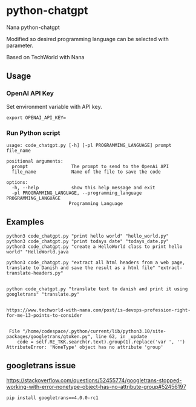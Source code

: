 # python-chatgpt

Nana python-chatgpt

Modified so desired programming language can be selected with parameter.

Based on TechWorld with Nana

## Usage

### OpenAI API Key

Set environment variable with API key.

```
export OPENAI_API_KEY=
```

### Run Python script

````
usage: code_chatgpt.py [-h] [-pl PROGRAMMING_LANGUAGE] prompt file_name

positional arguments:
  prompt                The prompt to send to the OpenAi API
  file_name             Name of the file to save the code

options:
  -h, --help            show this help message and exit
  -pl PROGRAMMING_LANGUAGE, --programming_language PROGRAMMING_LANGUAGE
                       Programming Language
````

## Examples

````
python3 code_chatgpt.py "print hello world" "hello_world.py"
python3 code_chatgpt.py "print todays date" "todays_date.py"
python3 code_chatgpt.py "create a HelloWorld class to print hello world" "HelloWorld.java

python3 code_chatgpt.py "extract all html headers from a web page, translate to Danish and save the result as a html file" "extract-translate-headers.py"


python code_chatgpt.py "translate text to danish and print it using googletrans" "translate.py"


https://www.techworld-with-nana.com/post/is-devops-profession-right-for-me-13-points-to-consider


 File "/home/codespace/.python/current/lib/python3.10/site-packages/googletrans/gtoken.py", line 62, in _update
    code = self.RE_TKK.search(r.text).group(1).replace('var ', '')
AttributeError: 'NoneType' object has no attribute 'group'

````

## googletrans issue

https://stackoverflow.com/questions/52455774/googletrans-stopped-working-with-error-nonetype-object-has-no-attribute-group#52456197

```
pip install googletrans==4.0.0-rc1
```
